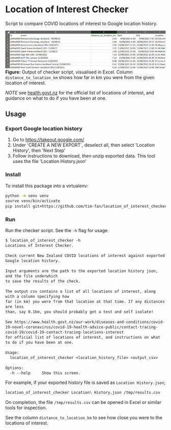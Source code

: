 # Location of Interest Checker

Script to compare COVID locations of interest to Google location history.

![distance to locations](./doc/distances_to_locations.png)
**Figure:** Output of checker script, visualised in Excel. Column `distance_to_location_km` shows how far in km you were from the given location of interest.

*NOTE* see [health.govt.nz](https://www.health.govt.nz/our-work/diseases-and-conditions/covid-19-novel-coronavirus/covid-19-health-advice-public/contact-tracing-covid-19/covid-19-contact-tracing-locations-interest) for the official list of locations of interest, and guidance on what to do if you have been at one.

## Usage

### Export Google location history

1) Go to https://takeout.google.com/
2) Under 'CREATE A NEW EXPORT`, deselect all, then select 'Location History', then 'Next Step'
3) Follow instructions to download, then unzip exported data. This tool uses the file 'Location History.json'

### Install

To install this package into a virtualenv:

```bash
python -m venv venv
sourve venv/bin/activate
pip install git+https://github.com/tim-fan/location_of_interest_checker.git
```


### Run 

Run the checker script. See the `-h` flag for usage. 
```text
$ location_of_interest_checker -h
Locations of Interest Checker.

Check current New Zealand COVID locations of interest against exported Google location history.

Input arguments are the path to the exported location history json, and the file underwhich
to save the results of the check.

The output csv contains a list of all locations of interest, along with a column specifying how
far (in km) you were from that location at that time. If any distances are less
than, say 0.1km, you should probably get a test and self isolate!

See https://www.health.govt.nz/our-work/diseases-and-conditions/covid-19-novel-coronavirus/covid-19-health-advice-public/contact-tracing-covid-19/covid-19-contact-tracing-locations-interest
for official list of locations of interest, and instructions on what to do if you have been at one.

Usage:
  location_of_interest_checker <location_history_file> <output_csv>

Options:
  -h --help     Show this screen.
```

For example, if your exported history file is saved as `Location History.json`;
```bash
location_of_interest_checker Location\ History.json /tmp/results.csv
```
On completion, the file `/tmp/results.csv` can be opened in Excel or similar tools for inspection.

See the column `distance_to_location_km` to see how close you were to the locations of interest.
